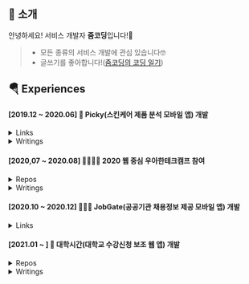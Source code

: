 ## 🖖 소개
안녕하세요! 서비스 개발자 **줌코딩**입니다!🖖  

>* 모든 종류의 서비스 개발에 관심 있습니다🤓
>* 글쓰기를 좋아합니다!([줌코딩의 코딩 일기](https://zoomkoding.github.io/))


## 🪂 Experiences 

#### \[2019.12 ~ 2020.06\] 📱 Picky(스킨케어 제품 분석 모바일 앱) 개발

<details>
  <summary>Links</summary>
  <p>

  >* [App Store Link](https://apps.apple.com/app/picky-skincare-made-smarter/id1504197356)
  >* [Google Play Link](https://play.google.com/store/apps/details?id=care.jivaka.picky)

  </p>
</details>

<details>
  <summary>Writings</summary>
  <p>

  >* [대학생 개발자의 스타트업 앱 개발 후기](https://zoomkoding.github.io/%EC%8A%A4%ED%83%80%ED%8A%B8%EC%97%85/%ED%9A%8C%EA%B3%A0/2020/03/25/start-up-app-development.html)
  >* [스타트업 팀과 앱을 떠나보내며 (퇴사 회고)](https://zoomkoding.github.io/%EC%8A%A4%ED%83%80%ED%8A%B8%EC%97%85/%ED%9A%8C%EA%B3%A0/2020/06/30/start-up-retrospection.html)

  </p>
</details>


#### \[2020,07 ~ 2020.08\] 👩‍👩‍👦‍👦 2020 웹 중심 우아한테크캠프 참여
<details>
  <summary>Repos</summary>
  <p>

  * [B마트 클론 프로젝트](https://github.com/woowa-techcamp-2020/bmart-6)
  * [가계부 프로젝트](https://github.com/woowa-techcamp-2020/hkb-15)
  * [깃헙 프로젝트 클론 프로젝트](https://github.com/woowa-techcamp-2020/todo-7)

  </p>
</details>

<details>
  <summary>Writings</summary>
  <p>

  * [캠프의 반환점을 돌며](https://zoomkoding.github.io/%ED%9A%8C%EA%B3%A0/%EC%9A%B0%EC%95%84%ED%95%9C%ED%85%8C%ED%81%AC%EC%BA%A0%ED%94%84/2020/07/26/woowa-tech-camp-mid-term.html)
  * [캠프를 마치며](https://zoomkoding.github.io/%ED%9A%8C%EA%B3%A0/%EC%9A%B0%EC%95%84%ED%95%9C%ED%85%8C%ED%81%AC%EC%BA%A0%ED%94%84/2020/10/05/woowa-tech-camp-final.html)
  * [우아한 형제들 기술 블로그](https://woowabros.github.io/devrel/2020/08/19/techcamp_july_2.html#정진혁님의-글)

  </p>
</details>

#### \[2020.10 ~ 2020.12\] 👨🏻‍💼 JobGate(공공기관 채용정보 제공 모바일 앱) 개발

<details>
  <summary>Links</summary>
  <p>

  >* [App Store Link](https://apps.apple.com/kr/app/jobgate/id1542252508)
  >* [Google Play Link](https://play.google.com/store/apps/details?id=u21700140.edu.handong.frontend)

  </p>
</details>


#### \[2021.01 ~        \] 🧩 대학시간(대학교 수강신청 보조 웹 앱) 개발
<details>
  <summary>Repos</summary>
  <p>

  * [홈페이지](http://www.timetable.college/handong)
 
  </p>
</details>

<details>
  <summary>Writings</summary>
  <p>

  * [대학시간 개발기](https://zoomkoding.github.io/%EB%8C%80%ED%95%99%EC%8B%9C%EA%B0%84/%ED%9A%8C%EA%B3%A0/2021/02/10/college-timetable-development.html)

  </p>
</details>



<!--
**zoomKoding/zoomKoding** is a ✨ _special_ ✨ repository because its `README.md` (this file) appears on your GitHub profile.

Here are some ideas to get you started:

- 🔭 I’m currently working on ...
- 🌱 I’m currently learning ...
- 👯 I’m looking to collaborate on ...
- 🤔 I’m looking for help with ...
- 💬 Ask me about ...
- 📫 How to reach me: ...
- 😄 Pronouns: ...
- ⚡ Fun fact: ...
-->
